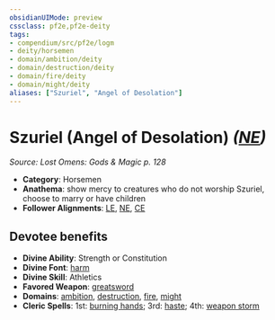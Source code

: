 ```yaml
---
obsidianUIMode: preview
cssclass: pf2e,pf2e-deity
tags:
- compendium/src/pf2e/logm
- deity/horsemen
- domain/ambition/deity
- domain/destruction/deity
- domain/fire/deity
- domain/might/deity
aliases: ["Szuriel", "Angel of Desolation"]
---
```

# Szuriel (Angel of Desolation) *([NE](rules/traits/neutral-evil-b1.md))*  
*Source: Lost Omens: Gods & Magic p. 128*  

- **Category**: Horsemen
- **Anathema**: show mercy to creatures who do not worship Szuriel, choose to marry or have children
- **Follower Alignments**: [LE](rules/traits/lawful-evil-b1.md), [NE](rules/traits/neutral-evil-b1.md), [CE](rules/traits/chaotic-evil-b1.md)

## Devotee benefits

- **Divine Ability**: Strength or Constitution
- **Divine Font**: [harm](compendium/spells/harm.md)
- **Divine Skill**: Athletics
- **Favored Weapon**: [greatsword](compendium/equipment/items/greatsword.md)
- **Domains**: [ambition](compendium/setting/domains.md#Ambition), [destruction](compendium/setting/domains.md#Destruction), [fire](compendium/setting/domains.md#Fire), [might](compendium/setting/domains.md#Might)
- **Cleric Spells**: 1st: [burning hands](compendium/spells/burning-hands.md); 3rd: [haste](compendium/spells/haste.md); 4th: [weapon storm](compendium/spells/weapon-storm.md)